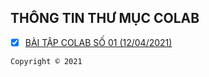 ## THÔNG TIN THƯ MỤC COLAB

 - [x] [BÀI TẬP COLAB SỐ 01 (12/04/2021)](Recognizing_hand_written_digits.ipynb)
  
<!-- Footer -->
`Copyright © 2021`

<!-- Xin đừng copy :D. Please don't copy :D -->
<!-- Copyright © 2021 - By Hưng Phú - 19520214. -->
